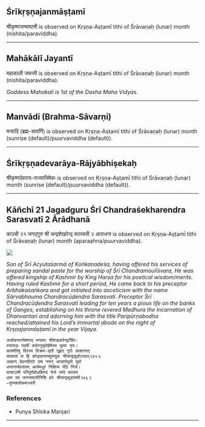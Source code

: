 ## Śrīkṛṣṇajanmāṣṭamī
श्रीकृष्णजन्माष्टमी is observed on Kṛṣṇa-Aṣṭamī tithi of Śrāvaṇaḥ (lunar) month (nishita/paraviddha).



---
## Mahākālī Jayantī
महाकाली जयन्ती is observed on Kṛṣṇa-Aṣṭamī tithi of Śrāvaṇaḥ (lunar) month (nishita/paraviddha).

_Goddess Mahakali is 1st of the Dasha Maha Vidyas._

---
## Manvādi (Brahma-Sāvarṇi)
मन्वादि (ब्रह्म-सावर्णि) is observed on Kṛṣṇa-Aṣṭamī tithi of Śrāvaṇaḥ (lunar) month (sunrise (default)/puurvaviddha (default)).



---
## Śrīkṛṣṇadevarāya-Rājyābhiṣekaḥ
श्रीकृष्णदेवराय-राज्याभिषेकः is observed on Kṛṣṇa-Aṣṭamī tithi of Śrāvaṇaḥ (lunar) month (sunrise (default)/puurvaviddha (default)).



---
## Kāñchī 21 Jagadguru Śrī Chandraśekharendra Sarasvatī 2 Ārādhanā
काञ्ची २१ जगद्गुरु श्री चन्द्रशेखरेन्द्र सरस्वती २ आराधना is observed on Kṛṣṇa-Aṣṭamī tithi of Śrāvaṇaḥ (lunar) month (aparaahna/puurvaviddha).

![](https://github.com/sanskrit-coders/jyotisha/blob/master/jyotisha/panchangam/temporal/festival/images/kanchi-jagadgurus/jagadguru-21.jpg)

_Son of Śrī Acyutaśarmā of Koṅkaṇadeśa, having offered his services of preparing sandal paste for the worship of Śrī Chandramoulīśvara, He was offered kingship of Kashmir by King Harṣa for his poetical wisdom/merits. Having ruled Kashmir for a short period, He came back to his preceptor Arbhakaśaṅkara and got initiated into asceticism with the name Sārvabhauma Chandracūḍendra Sarasvatī. Preceptor Śrī Chandracūḍendra Sarasvatī leading for ten years a pious life on the banks of Ganges, establishing on his throne revered Madhura the incarnation of Dhanvantari and adorning him with the title Paripūrṇabodha reached/attained his Lord’s immortal abode on the night of Kṛṣṇajanmāṣṭamī in the year Vijaya._

```
अर्चाचन्दनपेषणाद् भगवतः श्रीशङ्करेन्द्रार्चित-
स्यारूढः पदवीं कवेरनुसृतेर्हर्षस्य भूत्वा नृपः।
काश्मीरेषु विरज्य विक्रम-मृतौ गृह्णन् गुरोः प्राक्तनात्
सन्न्यासं स हि कोङ्कणाच्युतसुतः श्रीचन्द्रचूडोऽभवत्॥४५॥
अब्दान् देवनदीतटे दश नयन् आचार्यभूतो भुवो
धन्वन्तर्यवतारम् आर्यमधुरं निक्षिप्य पीठे निजे।
दत्त्वाऽस्मै परिपूर्णबोधबिरुदं भेजे व्यये चाव्ययं
धाम स्वं जननाष्टमीनिशि हरेः श्रीचन्द्रचूडाश्रमी॥४६॥
—पुण्यश्लोकमञ्जरी
```
### References
* Punya Shloka Manjari


---
